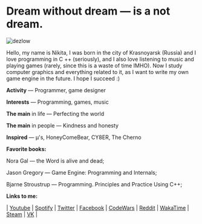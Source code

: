 # Dream without dream — is a not dream.

![dezlow](https://user-images.githubusercontent.com/74720936/111895729-197f0d00-8a47-11eb-8a3b-c972f9bdbfac.jpg)

Hello, my name is Nikita, I was born in the city of Krasnoyarsk (Russia) and I love programming in C ++ (seriously), and I also love listening to music and playing games (rarely, since this is a waste of time IMHO).
Now I study computer graphics and everything related to it, as I want to write my own game engine in the future. I hope I succeed :)

**Activity** — Programmer, game designer

**Interests** — Programming, games, music

**The main** in life — Perfecting the world

**The main** in people — Kindness and honesty

**Inspired** — µ's, HoneyComeBear, CY8ER, The Cherno

**Favorite books:**

Nora Gal — the Word is alive and dead;

Jason Gregory — Game Engine: Programming and Internals;

Bjarne Stroustrup — Programming. Principles and Practice Using C++;

**Links to me:**

| [Youtube](https://www.youtube.com/channel/UCYV8min3NRKlG51P2GfZnKg/) | [Spotify](https://open.spotify.com/user/31z32d5odfyuyyykagdvmfpzhwpy/) | [Twitter](https://twitter.com/DezlowNG/) | [Facebook](https://facebook.com/dezlowfb/) | [CodeWars](https://www.codewars.com/users/Dezlow) | [Reddit](https://www.reddit.com/user/DezlowNG) | [WakaTime](https://wakatime.com/@Dezlow) | [Steam](https://steamcommunity.com/id/DezlowNG) | [VK](https://vk.com/dezlow) |
